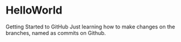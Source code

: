 # HelloWorld
Getting Started to GitHub
Just learning how to make changes on the branches, named as commits on Github.
